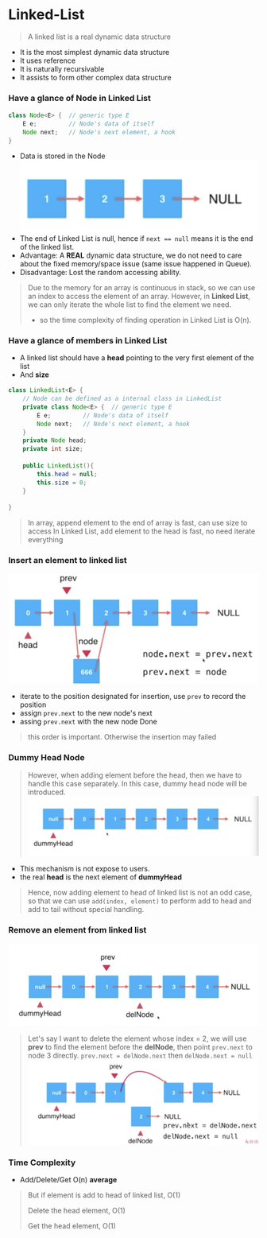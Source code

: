 # Linked-List
> A linked list is a real dynamic data structure
- It is the most simplest dynamic data structure
- It uses reference
- It is naturally recursivable
- It assists to form other complex data structure

### Have a glance of __Node__ in Linked List
```java
class Node<E> {  // generic type E
    E e;         // Node's data of itself
    Node next;   // Node's next element, a hook
}
```
- Data is stored in the Node
![linked-list-structure](./img/linked-list-structure.png)
- The end of Linked List is null, hence if `next == null` means it is the end of the linked list.
- Advantage: A __REAL__ dynamic data structure, we do not need to care about the fixed memory/space issue (same issue happened in Queue).
- Disadvantage: Lost the random accessing ability.
> Due to the memory for an array is continuous in stack, so we can use an index to access the element of an array. However, in __Linked List__, we can only iterate the whole list to find the element we need. 
> - so the time complexity of finding operation in Linked List is O(n).

### Have a glance of members in Linked List
- A linked list should have a __head__ pointing to the very first element of the list
- And __size__
```java
class LinkedList<E> {
    // Node can be defined as a internal class in LinkedList
    private class Node<E> {  // generic type E
        E e;         // Node's data of itself
        Node next;   // Node's next element, a hook
    }
    private Node head;
    private int size;
    
    public LinkedList(){
        this.head = null;
        this.size = 0;
    }

}
```
> In array, append element to the end of array is fast, can use size to access
> In Linked List, add element to the head is fast, no need iterate everything

### Insert an element to linked list
![insert element](./img/insert-element.png)
- iterate to the position designated for insertion, use `prev` to record the position
- assign `prev.next` to the new node's next
- assing `prev.next` with the new node
Done
> this order is important. Otherwise the insertion may failed

### Dummy Head Node
> However, when adding element before the head, then we have to handle this case separately. In this case, dummy head node will be introduced.
![dummy-head](./img/dummy-head.png)
- This mechanism is not expose to users.
- the real __head__ is the next element of __dummyHead__
> Hence, now adding element to head of linked list is not an odd case, so that we can use `add(index, element)` to perform add to head and add to tail without special handling.

### Remove an element from linked list
![delete-node](./img/delete-element.png)
> Let's say I want to delete the element whose index = 2, we will use __prev__ to find the element before the __delNode__, then point `prev.next` to node 3 directly.
>`prev.next = delNode.next` then `delNode.next = null`
![delete-node-2](./img/delete-ndoe-2.png)

### Time Complexity
- Add/Delete/Get O(n) __average__
> But if element is add to head of linked list, O(1)
> 
> Delete the head element, O(1)
>
> Get the head element, O(1) 
